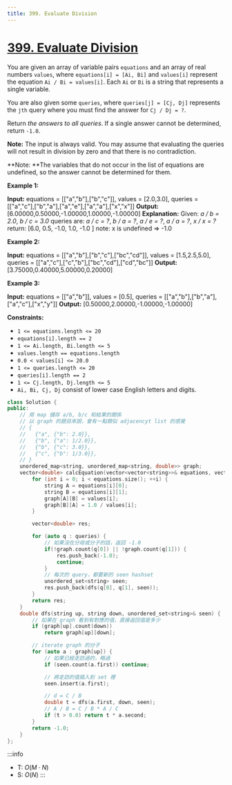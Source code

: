 ```yaml
---
title: 399. Evaluate Division
---
```


# [399\. Evaluate Division](https://leetcode.com/problems/evaluate-division/)

You are given an array of variable pairs `equations` and an array of real numbers `values`, where `equations[i] = [Ai, Bi]` and `values[i]` represent the equation `Ai / Bi = values[i]`. Each `Ai` or `Bi` is a string that represents a single variable.

You are also given some `queries`, where `queries[j] = [Cj, Dj]` represents the `jth` query where you must find the answer for `Cj / Dj = ?`.

Return _the answers to all queries_. If a single answer cannot be determined, return `-1.0`.

**Note:** The input is always valid. You may assume that evaluating the queries will not result in division by zero and that there is no contradiction.

**Note: **The variables that do not occur in the list of equations are undefined, so the answer cannot be determined for them.

**Example 1:**

**Input:** equations = \[\["a","b"\],\["b","c"\]\], values = \[2.0,3.0\], queries = \[\["a","c"\],\["b","a"\],\["a","e"\],\["a","a"\],\["x","x"\]\]
**Output:** \[6.00000,0.50000,-1.00000,1.00000,-1.00000\]
**Explanation:**
Given: _a / b = 2.0_, _b / c = 3.0_
queries are: _a / c = ?_, _b / a = ?_, _a / e = ?_, _a / a = ?_, _x / x = ?_
return: \[6.0, 0.5, -1.0, 1.0, -1.0 \]
note: x is undefined => -1.0

**Example 2:**

**Input:** equations = \[\["a","b"\],\["b","c"\],\["bc","cd"\]\], values = \[1.5,2.5,5.0\], queries = \[\["a","c"\],\["c","b"\],\["bc","cd"\],\["cd","bc"\]\]
**Output:** \[3.75000,0.40000,5.00000,0.20000\]

**Example 3:**

**Input:** equations = \[\["a","b"\]\], values = \[0.5\], queries = \[\["a","b"\],\["b","a"\],\["a","c"\],\["x","y"\]\]
**Output:** \[0.50000,2.00000,-1.00000,-1.00000\]

**Constraints:**

- `1 <= equations.length <= 20`
- `equations[i].length == 2`
- `1 <= Ai.length, Bi.length <= 5`
- `values.length == equations.length`
- `0.0 < values[i] <= 20.0`
- `1 <= queries.length <= 20`
- `queries[i].length == 2`
- `1 <= Cj.length, Dj.length <= 5`
- `Ai, Bi, Cj, Dj` consist of lower case English letters and digits.

```cpp
class Solution {
public:
    // 用 map 儲存 a/b, b/c 和結果的關係
    // 以 graph 的題目來說，會有一點類似 adjacencyt list 的感覺
    // {
    //   {"a", {"b": 2.0}},
    //   {"b", {"a": 1/2.0}},
    //   {"b", {"c": 3.0}},
    //   {"c", {"b": 1/3.0}},
    // }
    unordered_map<string, unordered_map<string, double>> graph;
    vector<double> calcEquation(vector<vector<string>>& equations, vector<double>& values, vector<vector<string>>& queries) {
        for (int i = 0; i < equations.size(); ++i) {
            string A = equations[i][0];
            string B = equations[i][1];
            graph[A][B] = values[i];
            graph[B][A] = 1.0 / values[i];
        }

        vector<double> res;

        for (auto q : queries) {
            // 如果沒在分母或分子的話，返回 -1.0
            if(!graph.count(q[0]) || !graph.count(q[1])) {
                res.push_back(-1.0);
                continue;
            }
            // 每次的 query，都要新的 seen hashset
            unordered_set<string> seen;
            res.push_back(dfs(q[0], q[1], seen));
        }
        return res;
    }
    double dfs(string up, string down, unordered_set<string>& seen) {
        // 如果在 graph 看到有對應的值，直接返回值是多少
        if (graph[up].count(down))
            return graph[up][down];

        // iterate graph 的分子
        for (auto a : graph[up]) {
            // 如果已經走訪過的，略過
            if (seen.count(a.first)) continue;

            // 將走訪的值插入到 set 裡
            seen.insert(a.first);

            // d = C / B
            double t = dfs(a.first, down, seen);
            // A / B = C / B * A / C
            if (t > 0.0) return t * a.second;
        }
        return -1.0;
    }
};
```

:::info
- T: $O(M \cdot N)$
- S: $O(N)$
:::
